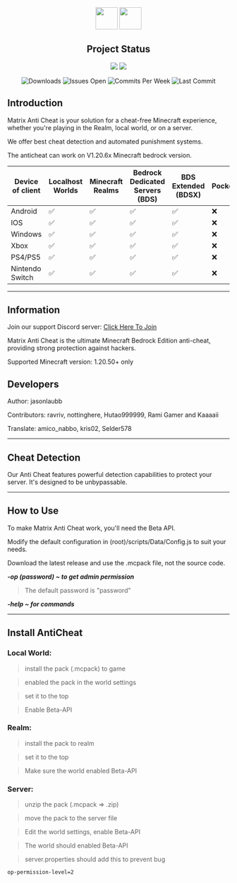 <div align="center">
  <img src="https://raw.githubusercontent.com/jasonlaubb/Matrix-AntiCheat/main/pack_icon.png" height="50">
  
  <img src="https://raw.githubusercontent.com/jasonlaubb/Matrix-AntiCheat/main/.github/PRIVATE_DATA/title.png" height="50">

  ## Project Status

  <img src="https://img.shields.io/badge/Language-TypeScript-%23EF4041?style=for-the-badge">
  <a href="https://discord.gg/CqZGXeRKPJ"><img src="https://img.shields.io/badge/Discord-CqZGXeRKPJ-%231976D2?style=for-the-badge"></a>
  <p align="center">
    <img src="https://img.shields.io/github/downloads/jasonlaubb/Matrix-AntiCheat/total?style=for-the-badge" alt="Downloads">   
    <img src="https://img.shields.io/github/issues/jasonlaubb/Matrix-AntiCheat?label=ISSUES%20OPEN&style=for-the-badge" alt="Issues Open">  
    <img src="https://img.shields.io/github/commit-activity/m/jasonlaubb/Matrix-AntiCheat?style=for-the-badge" alt="Commits Per Week"> 
    <img src="https://img.shields.io/github/last-commit/jasonlaubb/Matrix-AntiCheat?style=for-the-badge" alt="Last Commit">
  </p>
</div>

  ## Introduction

  Matrix Anti Cheat is your solution for a cheat-free Minecraft experience, whether you're playing in the Realm, local world, or on a server.

  We offer best cheat detection and automated punishment systems.

  The anticheat can work on V1.20.6x Minecraft bedrock version.

| Device of client | Localhost Worlds | Minecraft Realms | Bedrock Dedicated Servers (BDS) | BDS Extended (BDSX) | PocketMine | Other Custom Servers |
| ------- | ------- | ------- | ------- | ------- | ------- | ------- |
| Android | ✅ | ✅ | ✅ | ✅ | ❌ | ❌ |
| IOS | ✅ | ✅ | ✅ | ✅ | ❌ | ❌ |
| Windows | ✅ | ✅ | ✅ | ✅ | ❌ | ❌ |
| Xbox | ✅ | ✅ | ✅ | ✅ | ❌ | ❌ |
| PS4/PS5 | ✅ | ✅ | ✅ | ✅ | ❌ | ❌ |
| Nintendo Switch | ✅ | ✅ | ✅ | ✅ | ❌ | ❌ |

  ---

  ## Information

  Join our support Discord server: [Click Here To Join](https://discord.gg/CqZGXeRKPJ)

  Matrix Anti Cheat is the ultimate Minecraft Bedrock Edition anti-cheat, providing strong protection against hackers.

  Supported Minecraft version: 1.20.50+ only

  ## Developers
  
  Author: jasonlaubb
  
  Contributors: ravriv, nottinghere, Hutao999999, Rami Gamer and Kaaaaii
  
  Translate: amico_nabbo, kris02, Selder578

  ---

  ## Cheat Detection

  Our Anti Cheat features powerful detection capabilities to protect your server. It's designed to be unbypassable.

  ---

  ## How to Use

  To make Matrix Anti Cheat work, you'll need the Beta API.

  Modify the default configuration in (root)/scripts/Data/Config.js to suit your needs.

  Download the latest release and use the .mcpack file, not the source code.

  ***-op (password) ~ to get admin permission***

  > The default password is "password"
  
  ***-help ~ for commands***
  

  ---
  ## Install AntiCheat

  ### Local World:

  > install the pack (.mcpack) to game

  > enabled the pack in the world settings

  > set it to the top

  > Enable Beta-API

  ### Realm:

  > install the pack to realm

  > set it to the top

  > Make sure the world enabled Beta-API

  ### Server:

  > unzip the pack (.mcpack => .zip)

  > move the pack to the server file

  > Edit the world settings, enable Beta-API

  > The world should enabled Beta-API

  > server.properties should add this to prevent bug

  ```properties
  op-permission-level=2
  ```
